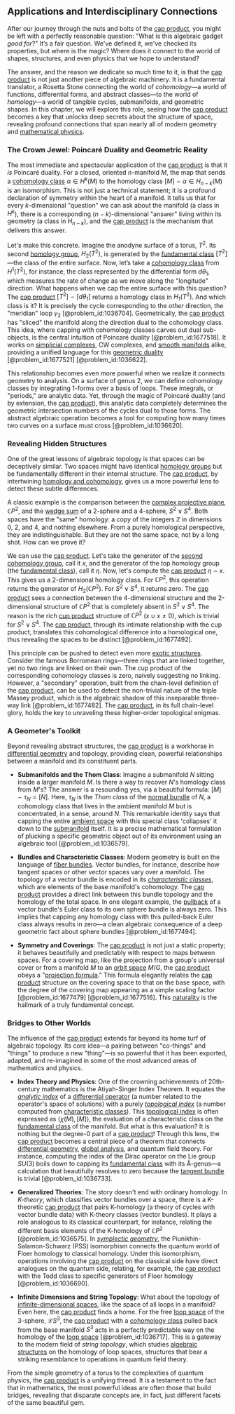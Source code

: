 ## Applications and Interdisciplinary Connections

After our journey through the nuts and bolts of the [cap product](@article_id:158231), you might be left with a perfectly reasonable question: "What is this algebraic gadget *good for*?" It’s a fair question. We've defined it, we've checked its properties, but where is the magic? Where does it connect to the world of shapes, structures, and even physics that we hope to understand?

The answer, and the reason we dedicate so much time to it, is that the [cap product](@article_id:158231) is not just another piece of algebraic machinery. It is a fundamental translator, a Rosetta Stone connecting the world of *cohomology*—a world of functions, differential forms, and abstract classes—to the world of *homology*—a world of tangible cycles, submanifolds, and geometric shapes. In this chapter, we will explore this role, seeing how the [cap product](@article_id:158231) becomes a key that unlocks deep secrets about the structure of space, revealing profound connections that span nearly all of modern geometry and [mathematical physics](@article_id:264909).

### The Crown Jewel: Poincaré Duality and Geometric Reality

The most immediate and spectacular application of the [cap product](@article_id:158231) is that it *is* Poincaré duality. For a closed, oriented $n$-manifold $M$, the map that sends a [cohomology class](@article_id:263467) $\alpha \in H^k(M)$ to the homology class $[M] \frown \alpha \in H_{n-k}(M)$ is an isomorphism. This is not just a technical statement; it is a profound declaration of symmetry within the heart of a manifold. It tells us that for every $k$-dimensional "question" we can ask about the manifold (a class in $H^k$), there is a corresponding $(n-k)$-dimensional "answer" living within its geometry (a class in $H_{n-k}$), and the [cap product](@article_id:158231) is the mechanism that delivers this answer.

Let's make this concrete. Imagine the anodyne surface of a torus, $T^2$. Its second [homology group](@article_id:144585), $H_2(T^2)$, is generated by the [fundamental class](@article_id:157841) $[T^2]$—the class of the entire surface. Now, let’s take a [cohomology class](@article_id:263467) from $H^1(T^2)$, for instance, the class represented by the differential form $d\theta_1$, which measures the rate of change as we move along the "longitude" direction. What happens when we cap the entire surface with this question? The [cap product](@article_id:158231) $[T^2] \frown [d\theta_1]$ returns a homology class in $H_1(T^2)$. And which class is it? It is precisely the cycle corresponding to the *other* direction, the "meridian" loop $\gamma_2$ [@problem_id:1036704]. Geometrically, the [cap product](@article_id:158231) has "sliced" the manifold along the direction dual to the cohomology class. This idea, where capping with cohomology classes carves out dual sub-objects, is the central intuition of Poincaré duality [@problem_id:1677518]. It works on [simplicial complexes](@article_id:159967), CW complexes, and [smooth manifolds](@article_id:160305) alike, providing a unified language for this [geometric duality](@article_id:203964) [@problem_id:1677521] [@problem_id:1036622].

This relationship becomes even more powerful when we realize it connects geometry to analysis. On a surface of genus 2, we can define cohomology classes by integrating 1-forms over a basis of loops. These integrals, or "periods," are analytic data. Yet, through the magic of Poincaré duality (and by extension, the [cap product](@article_id:158231)), this analytic data completely determines the geometric intersection numbers of the cycles dual to those forms. The abstract algebraic operation becomes a tool for computing how many times two curves on a surface must cross [@problem_id:1036620].

### Revealing Hidden Structures

One of the great lessons of algebraic topology is that spaces can be deceptively similar. Two spaces might have identical [homology groups](@article_id:135946) but be fundamentally different in their internal structure. The [cap product](@article_id:158231), by intertwining [homology and cohomology](@article_id:159579), gives us a more powerful lens to detect these subtle differences.

A classic example is the comparison between the [complex projective plane](@article_id:262167), $\mathbb{C}P^2$, and the [wedge sum](@article_id:270113) of a 2-sphere and a 4-sphere, $S^2 \vee S^4$. Both spaces have the "same" homology: a copy of the integers $\mathbb{Z}$ in dimensions 0, 2, and 4, and nothing elsewhere. From a purely homological perspective, they are indistinguishable. But they are not the same space, not by a long shot. How can we prove it?

We can use the [cap product](@article_id:158231). Let's take the generator of the [second cohomology group](@article_id:137128), call it $x$, and the generator of the top homology group (the [fundamental class](@article_id:157841)), call it $\eta$. Now, let's compute the [cap product](@article_id:158231) $\eta \frown x$. This gives us a 2-dimensional homology class. For $\mathbb{C}P^2$, this operation returns the generator of $H_2(\mathbb{C}P^2)$. For $S^2 \vee S^4$, it returns zero. The [cap product](@article_id:158231) sees a connection between the 4-dimensional structure and the 2-dimensional structure of $\mathbb{C}P^2$ that is completely absent in $S^2 \vee S^4$. The reason is the rich [cup product](@article_id:159060) structure of $\mathbb{C}P^2$ ($x \cup x \neq 0$), which is trivial for $S^2 \vee S^4$. The [cap product](@article_id:158231), through its intimate relationship with the cup product, translates this cohomological difference into a homological one, thus revealing the spaces to be distinct [@problem_id:1677492].

This principle can be pushed to detect even more [exotic structures](@article_id:260122). Consider the famous Borromean rings—three rings that are linked together, yet no two rings are linked on their own. The cup product of the corresponding cohomology classes is zero, naively suggesting no linking. However, a "secondary" operation, built from the chain-level definition of the [cap product](@article_id:158231), can be used to detect the non-trivial nature of the triple Massey product, which is the algebraic shadow of this inseparable three-way link [@problem_id:1677482]. The [cap product](@article_id:158231), in its full chain-level glory, holds the key to unraveling these higher-order topological enigmas.

### A Geometer's Toolkit

Beyond revealing abstract structures, the [cap product](@article_id:158231) is a workhorse in [differential geometry](@article_id:145324) and topology, providing clean, powerful relationships between a manifold and its constituent parts.

- **Submanifolds and the Thom Class**: Imagine a submanifold $N$ sitting inside a larger manifold $M$. Is there a way to recover $N$'s homology class from $M$'s? The answer is a resounding yes, via a beautiful formula: $[M] \frown \tau_N = [N]$. Here, $\tau_N$ is the *Thom class* of the [normal bundle](@article_id:271953) of $N$, a cohomology class that lives in the ambient manifold $M$ but is concentrated, in a sense, around $N$. This remarkable identity says that capping the entire [ambient space](@article_id:184249) with this special class 'collapses' it down to the [submanifold](@article_id:261894) itself. It is a precise mathematical formulation of plucking a specific geometric object out of its environment using an algebraic tool [@problem_id:1036579].

- **Bundles and Characteristic Classes**: Modern geometry is built on the language of [fiber bundles](@article_id:154176). Vector bundles, for instance, describe how tangent spaces or other vector spaces vary over a manifold. The topology of a vector bundle is encoded in its *[characteristic classes](@article_id:160102)*, which are elements of the base manifold's cohomology. The [cap product](@article_id:158231) provides a direct link between this bundle topology and the homology of the total space. In one elegant example, the [pullback](@article_id:160322) of a vector bundle's Euler class to its own sphere bundle is always zero. This implies that capping any homology class with this pulled-back Euler class always results in zero—a clean algebraic consequence of a deep geometric fact about sphere bundles [@problem_id:1677494].

- **Symmetry and Coverings**: The [cap product](@article_id:158231) is not just a static property; it behaves beautifully and predictably with respect to maps between spaces. For a covering map, like the projection from a group's universal cover or from a manifold $M$ to an [orbit space](@article_id:148164) $M/G$, the [cap product](@article_id:158231) obeys a "[projection formula](@article_id:151670)." This formula elegantly relates the [cap product](@article_id:158231) structure on the covering space to that on the base space, with the degree of the covering map appearing as a simple scaling factor [@problem_id:1677479] [@problem_id:1677516]. This [naturality](@article_id:269808) is the hallmark of a truly fundamental concept.

### Bridges to Other Worlds

The influence of the [cap product](@article_id:158231) extends far beyond its home turf of algebraic topology. Its core idea—a pairing between "co-things" and "things" to produce a new "thing"—is so powerful that it has been exported, adapted, and re-imagined in some of the most advanced areas of mathematics and physics.

- **Index Theory and Physics**: One of the crowning achievements of 20th-century mathematics is the Atiyah-Singer Index Theorem. It equates the *[analytic index](@article_id:193091)* of a [differential operator](@article_id:202134) (a number related to the operator's space of solutions) with a purely *[topological index](@article_id:186708)* (a number computed from [characteristic classes](@article_id:160102)). This [topological index](@article_id:186708) is often expressed as $\langle \chi(M), [M] \rangle$, the evaluation of a characteristic class on the [fundamental class](@article_id:157841) of the manifold. But what is this evaluation? It is nothing but the degree-0 part of a [cap product](@article_id:158231)! Through this lens, the [cap product](@article_id:158231) becomes a central piece of a theorem that connects [differential geometry](@article_id:145324), [global analysis](@article_id:187800), and quantum field theory. For instance, computing the index of the Dirac operator on the Lie group $SU(3)$ boils down to capping its [fundamental class](@article_id:157841) with its Â-genus—a calculation that beautifully resolves to zero because the [tangent bundle](@article_id:160800) is trivial [@problem_id:1036733].

- **Generalized Theories**: The story doesn't end with ordinary homology. In *K-theory*, which classifies vector bundles over a space, there is a K-theoretic [cap product](@article_id:158231) that pairs K-homology (a theory of cycles with vector bundle data) with K-theory classes (vector bundles). It plays a role analogous to its classical counterpart, for instance, relating the different basis elements of the K-homology of $\mathbb{C}P^2$ [@problem_id:1036575]. In *[symplectic geometry](@article_id:160289)*, the Piunikhin-Salamon-Schwarz (PSS) isomorphism connects the quantum world of Floer homology to classical homology. Under this isomorphism, operations involving the [cap product](@article_id:158231) on the classical side have direct analogues on the quantum side, relating, for example, the [cap product](@article_id:158231) with the Todd class to specific generators of Floer homology [@problem_id:1036690].

- **Infinite Dimensions and String Topology**: What about the topology of [infinite-dimensional spaces](@article_id:140774), like the space of all loops in a manifold? Even here, the [cap product](@article_id:158231) finds a home. For the free [loop space](@article_id:160373) of the 3-sphere, $\mathcal{L}S^3$, the [cap product](@article_id:158231) with a [cohomology class](@article_id:263467) pulled back from the base manifold $S^3$ acts in a perfectly predictable way on the homology of the [loop space](@article_id:160373) [@problem_id:1036717]. This is a gateway to the modern field of *string topology*, which studies [algebraic structures](@article_id:138965) on the homology of loop spaces, structures that bear a striking resemblance to operations in quantum field theory.

From the simple geometry of a torus to the complexities of quantum physics, the [cap product](@article_id:158231) is a unifying thread. It is a testament to the fact that in mathematics, the most powerful ideas are often those that build bridges, revealing that disparate concepts are, in fact, just different facets of the same beautiful gem.